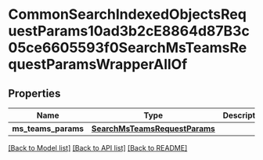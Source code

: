 # CommonSearchIndexedObjectsRequestParams10ad3b2cE8864d87B3c05ce6605593f0SearchMsTeamsRequestParamsWrapperAllOf


## Properties
Name | Type | Description | Notes
------------ | ------------- | ------------- | -------------
**ms_teams_params** | [**SearchMsTeamsRequestParams**](SearchMsTeamsRequestParams.md) |  | [optional] 

[[Back to Model list]](../README.md#documentation-for-models) [[Back to API list]](../README.md#documentation-for-api-endpoints) [[Back to README]](../README.md)


